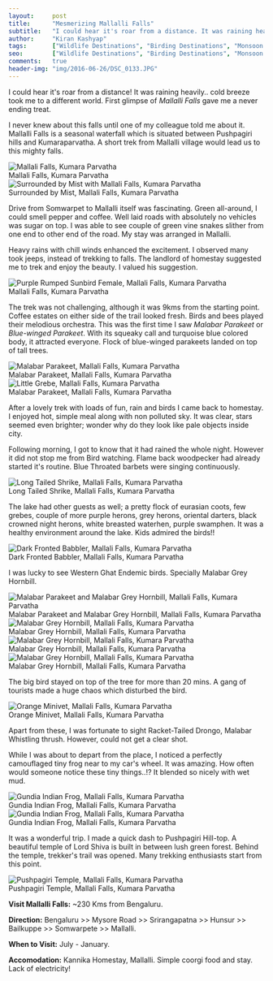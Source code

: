```yaml
---
layout:     post
title:      "Mesmerizing Mallalli Falls"
subtitle:   "I could hear it's roar from a distance. It was raining heavily..cold breeze took me to a different world. First glimpse of Mallalli Falls gave me a never ending treat."
author:     "Kiran Kashyap"
tags:       ["Wildlife Destinations", "Birding Destinations", "Monsoon Destinations"]
seo:		["Wildlife Destinations", "Birding Destinations", "Monsoon Destinations"]
comments:   true
header-img: "img/2016-06-26/DSC_0133.JPG"
---
```



<p>
I could hear it's roar from a distance! It was raining heavily.. cold breeze took me to a different world. First glimpse of <em>Mallalli Falls</em> gave me a never ending treat.
</p>

<p>
I never knew about this falls until one of my colleague told me about it. Mallalli Falls is a seasonal waterfall which is situated between Pushpagiri hills and Kumaraparvatha. A short trek from Mallalli village would lead us to this mighty falls.
</p>

<img src="{{ site.baseurl }}/img/2016-06-26/DSC_0133.JPG" alt="Mallali Falls, Kumara Parvatha">

<div class="exif">Mallali Falls, Kumara Parvatha</div>

<img src="{{ site.baseurl }}/img/2016-06-26/DSC01959.JPG" alt="Surrounded by Mist with Mallali Falls, Kumara Parvatha">

<div class="exif">Surrounded by Mist, Mallali Falls, Kumara Parvatha</div>

<p>
Drive from Somwarpet to Mallalli itself was fascinating. Green all-around, I could smell pepper and coffee. Well laid roads with absolutely no vehicles was sugar on top. I was able to see couple of green vine snakes slither from one end to other end of the road. My stay was arranged in Mallalli.
</p>

<p>
Heavy rains with chill winds enhanced the excitement. I observed many took jeeps, instead of trekking to falls. The landlord of homestay suggested me to trek and enjoy the beauty. I valued his suggestion.
</p>

<img src="{{ site.baseurl }}/img/2016-06-26/DSC_0102.JPG" alt="Purple Rumped Sunbird Female, Mallali Falls, Kumara Parvatha">

<div class="exif">Mallali Falls, Kumara Parvatha</div>

<p>
The trek was not challenging, although it was 9kms from the starting point. Coffee estates on either side of the trail looked fresh. Birds and bees played their melodious orchestra. This was the first time I saw <em>Malabar Parakeet</em> or <em>Blue-winged Parakeet</em>. With its squeaky call and turquoise blue colored body, it attracted everyone. Flock of blue-winged parakeets landed on top of tall trees. 
</p>

<img src="{{ site.baseurl }}/img/2016-06-26/DSC_0072.JPG" alt="Malabar Parakeet, Mallali Falls, Kumara Parvatha">

<div class="exif">Malabar Parakeet, Mallali Falls, Kumara Parvatha</div>

<img src="{{ site.baseurl }}/img/2016-06-26/DSC_0087.JPG" alt="Little Grebe, Mallali Falls, Kumara Parvatha">

<div class="exif">Malabar Parakeet, Mallali Falls, Kumara Parvatha</div>

<p>
After a lovely trek with loads of fun, rain and birds I came back to homestay. I enjoyed hot, simple meal along with non polluted sky. It was clear, stars seemed even brighter; wonder why do they look like pale objects inside city.
</p>

<p>
Following morning, I got to know that it had rained the whole night. However it did not stop me from Bird watching. Flame back woodpecker had already started it's routine. Blue Throated barbets were singing continuously. 
</p>

<img src="{{ site.baseurl }}/img/2016-06-26/DSC_0063.JPG" alt="Long Tailed Shrike, Mallali Falls, Kumara Parvatha">

<div class="exif">Long Tailed Shrike, Mallali Falls, Kumara Parvatha</div>

<p>
The lake had other guests as well; a pretty flock of eurasian coots, few grebes, couple of more purple herons, grey herons, oriental darters, black crowned night herons, white breasted waterhen, purple swamphen. It was a healthy environment around the lake. Kids admired the birds!!
</p>

<img src="{{ site.baseurl }}/img/2016-06-26/DSC_0148.JPG" alt="Dark Fronted Babbler, Mallali Falls, Kumara Parvatha">

<div class="exif">Dark Fronted Babbler, Mallali Falls, Kumara Parvatha</div>

<p>
I was lucky to see Western Ghat Endemic birds. Specially Malabar Grey Hornbill.
</p>

<img src="{{ site.baseurl }}/img/2016-06-26/DSC_0176.JPG" alt="Malabar Parakeet and Malabar Grey Hornbill, Mallali Falls, Kumara Parvatha">

<div class="exif">Malabar Parakeet and Malabar Grey Hornbill, Mallali Falls, Kumara Parvatha</div>

<img src="{{ site.baseurl }}/img/2016-06-26/DSC_0189.JPG" alt="Malabar Grey Hornbill, Mallali Falls, Kumara Parvatha">

<div class="exif">Malabar Grey Hornbill, Mallali Falls, Kumara Parvatha</div>

<img src="{{ site.baseurl }}/img/2016-06-26/DSC_0203.JPG" alt="Malabar Grey Hornbill, Mallali Falls, Kumara Parvatha">

<div class="exif">Malabar Grey Hornbill, Mallali Falls, Kumara Parvatha</div>

<img src="{{ site.baseurl }}/img/2016-06-26/DSC_0208.JPG" alt="Malabar Grey Hornbill, Mallali Falls, Kumara Parvatha">

<div class="exif">Malabar Grey Hornbill, Mallali Falls, Kumara Parvatha</div>

<p>
The big bird stayed on top of the tree for more than 20 mins. A gang of tourists made a huge chaos which disturbed the bird.
</p>

<img src="{{ site.baseurl }}/img/2016-06-26/DSC_0209.JPG" alt="Orange Minivet, Mallali Falls, Kumara Parvatha">

<div class="exif">Orange Minivet, Mallali Falls, Kumara Parvatha</div>

<p>
Apart from these, I was fortunate to sight Racket-Tailed Drongo, Malabar Whistling thrush. However, could not get a clear shot. 
</p>

<p>
While I was about to depart from the place, I noticed a perfectly camouflaged tiny frog near to my car's wheel. It was amazing. How often would someone notice these tiny things..!? It blended so nicely with wet mud. 
</p>

<img src="{{ site.baseurl }}/img/2016-06-26/DSC_0272.JPG" alt="Gundia Indian Frog, Mallali Falls, Kumara Parvatha">

<div class="exif">Gundia Indian Frog, Mallali Falls, Kumara Parvatha</div>

<img src="{{ site.baseurl }}/img/2016-06-26/DSC_0303.JPG" alt="Gundia Indian Frog, Mallali Falls, Kumara Parvatha">

<div class="exif">Gundia Indian Frog, Mallali Falls, Kumara Parvatha</div>

<p>
It was a wonderful trip. I made a quick dash to Pushpagiri Hill-top. A beautiful temple of Lord Shiva is built in between lush green forest. Behind the temple, trekker's trail was opened. Many trekking enthusiasts start from this point.
</p>

<img src="{{ site.baseurl }}/img/2016-06-26/DSC02010.JPG" alt="Pushpagiri Temple, Mallali Falls, Kumara Parvatha">

<div class="exif">Pushpagiri Temple, Mallali Falls, Kumara Parvatha</div>

<p>
<strong>Visit Mallalli Falls:</strong> ~230 Kms from Bengaluru.<br>

<strong>Direction:</strong> Bengaluru >> Mysore Road >> Srirangapatna >> Hunsur >> Bailkuppe >> Somwarpete >> Mallalli.<br>

<strong>When to Visit:</strong> July - January.<br>

<strong>Accomodation:</strong> Kannika Homestay, Mallalli. Simple coorgi food and stay. Lack of electricity! <br>

</p>

